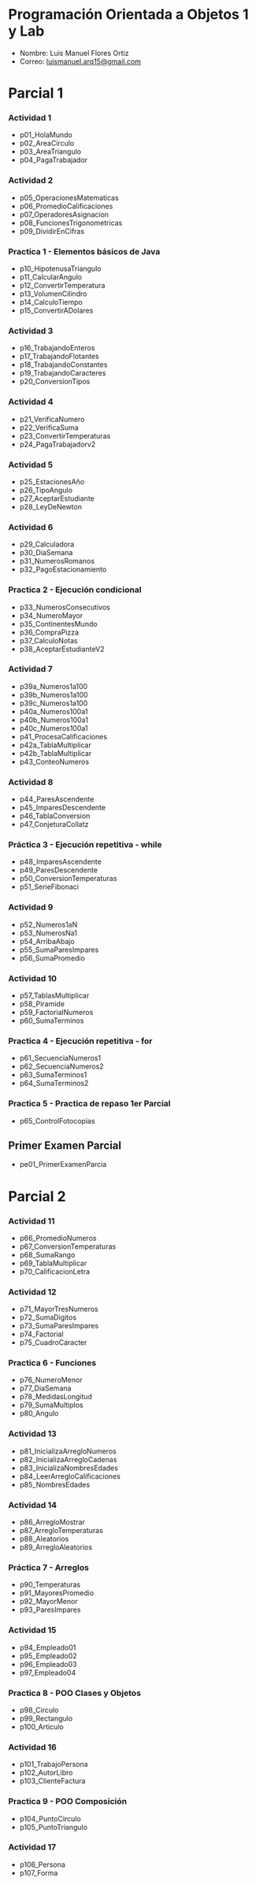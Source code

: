 # Programación Orientada a Objetos 1 y Lab

- Nombre: Luis Manuel Flores Ortiz
- Correo: luismanuel.arq15@gmail.com

# Parcial 1
### Actividad 1

- p01_HolaMundo
- p02_AreaCirculo
- p03_AreaTriangulo
- p04_PagaTrabajador

### Actividad 2

- p05_OperacionesMatematicas
- p06_PromedioCalificaciones
- p07_OperadoresAsignacion
- p08_FuncionesTrigonometricas
- p09_DividirEnCifras

### Practica 1 - Elementos básicos de Java

- p10_HipotenusaTriangulo
- p11_CalcularAngulo
- p12_ConvertirTemperatura
- p13_VolumenCilindro
- p14_CalculoTiempo
- p15_ConvertirADolares

### Actividad 3

- p16_TrabajandoEnteros
- p17_TrabajandoFlotantes
- p18_TrabajandoConstantes
- p19_TrabajandoCaracteres
- p20_ConversionTipos

### Actividad 4

- p21_VerificaNumero
- p22_VerificaSuma
- p23_ConvertirTemperaturas
- p24_PagaTrabajadorv2

### Actividad 5

- p25_EstacionesAño
- p26_TipoAngulo
- p27_AceptarEstudiante
- p28_LeyDeNewton

### Actividad 6

- p29_Calculadora
- p30_DiaSemana
- p31_NumerosRomanos
- p32_PagoEstacionamiento

### Practica 2 - Ejecución condicional

- p33_NumerosConsecutivos
- p34_NumeroMayor
- p35_ContinentesMundo
- p36_CompraPizza
- p37_CalculoNotas
- p38_AceptarEstudianteV2

### Actividad 7

- p39a_Numeros1a100
- p39b_Numeros1a100
- p39c_Numeros1a100
- p40a_Numeros100a1
- p40b_Numeros100a1
- p40c_Numeros100a1
- p41_ProcesaCalificaciones
- p42a_TablaMultiplicar
- p42b_TablaMultiplicar
- p43_ConteoNumeros

### Actividad 8

- p44_ParesAscendente
- p45_ImparesDescendente
- p46_TablaConversion
- p47_ConjeturaCollatz

### Práctica 3 - Ejecución repetitiva - while

- p48_ImparesAscendente
- p49_ParesDescendente
- p50_ConversionTemperaturas
- p51_SerieFibonaci

### Actividad 9

- p52_Numeros1aN
- p53_NumerosNa1
- p54_ArribaAbajo
- p55_SumaParesImpares
- p56_SumaPromedio

### Actividad 10

- p57_TablasMultiplicar
- p58_Piramide
- p59_FactorialNumeros
- p60_SumaTerminos

### Practica 4 - Ejecución repetitiva - for

- p61_SecuenciaNumeros1
- p62_SecuenciaNumeros2
- p63_SumaTerminos1
- p64_SumaTerminos2

### Practica 5 - Practica de repaso 1er Parcial

- p65_ControlFotocopias

## Primer Examen Parcial

- pe01_PrimerExamenParcia

# Parcial 2
### Actividad 11

- p66_PromedioNumeros
- p67_ConversionTemperaturas
- p68_SumaRango
- p69_TablaMultiplicar
- p70_CalificacionLetra

### Actividad 12

- p71_MayorTresNumeros
- p72_SumaDigitos
- p73_SumaParesImpares
- p74_Factorial
- p75_CuadroCaracter

### Practica 6 - Funciones

- p76_NumeroMenor
- p77_DiaSemana  
- p78_MedidasLongitud  
- p79_SumaMultiplos
- p80_Angulo

### Actividad 13

- p81_InicializaArregloNumeros
- p82_InicializaArregloCadenas
- p83_InicializaNombresEdades
- p84_LeerArregloCalificaciones
- p85_NombresEdades

### Actividad 14

- p86_ArregloMostrar
- p87_ArregloTemperaturas
- p88_Aleatorios
- p89_ArregloAleatorios

### Práctica 7 - Arreglos

- p90_Temperaturas
- p91_MayoresPromedio
- p92_MayorMenor
- p93_ParesImpares 

### Actividad 15

- p94_Empleado01
- p95_Empleado02
- p96_Empleado03
- p97_Empleado04

### Practica 8 - POO Clases y Objetos

- p98_Circulo
- p99_Rectangulo
- p100_Articulo 

### Actividad 16

- p101_TrabajoPersona
- p102_AutorLibro
- p103_ClienteFactura

### Practica 9 - POO Composición

- p104_PuntoCirculo
- p105_PuntoTriangulo

### Actividad 17

- p106_Persona
- p107_Forma